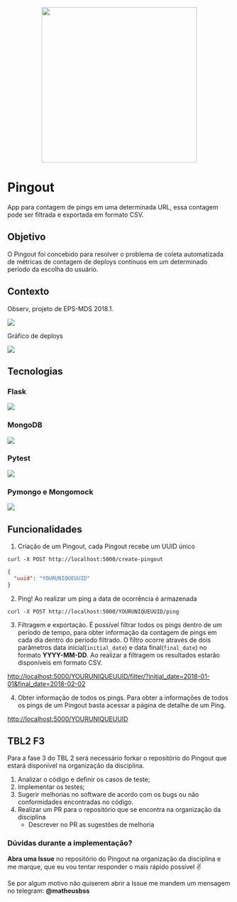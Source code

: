 <p align="center"><img src="https://user-images.githubusercontent.com/14370340/42978617-5260c1b2-8ba4-11e8-932b-89fe566cd730.png" width="350px"></p>

# Pingout 
App para contagem de pings em uma determinada URL, essa contagem pode ser filtrada e exportada em formato CSV. 

## Objetivo
O Pingout foi concebido para resolver o problema de coleta automatizada de métricas de contagem de deploys contínuos em um determinado período da escolha do usuário.

## Contexto

Observ, projeto de EPS-MDS 2018.1.

![](https://raw.githubusercontent.com/fga-eps-mds/2018.1-TropicalHazards-BI/development/docs/project_artefacts/pipeline_devops/pipeline_DevOps.png)

Gráfico de deploys

![](https://user-images.githubusercontent.com/14370340/46961019-36dd6f00-d076-11e8-8339-723b3b344eba.png)

## Tecnologias

### Flask
![](https://mherman.org/presentations/flask-kubernetes/images/flask-logo.png)

### MongoDB
![](https://zdnet3.cbsistatic.com/hub/i/r/2018/02/16/8abdb3e1-47bc-446e-9871-c4e11a46f680/resize/370xauto/8a68280fd20eebfa7789cdaa6fb5eff1/mongo-db-logo.png)

### Pytest
![](https://cdn-images-1.medium.com/max/1600/1*qmz2bNVJ64273TA4TbFxZw.png)

### Pymongo e Mongomock 
![](https://sahilsehwag.files.wordpress.com/2017/10/mongopython.png?w=300&#038;h=300&#038;crop=1)

## Funcionalidades

1. Criação de um Pingout, cada Pingout recebe um UUID único
```
curl -X POST http://localhost:5000/create-pingout 
```
```json
{
  "uuid": "YOURUNIQUEUUID"
}
```

2. Ping! Ao realizar um ping a data de ocorrência é armazenada
```
curl -X POST http://localhost:5000/YOURUNIQUEUUID/ping 
```

3. Filtragem e exportação. É possível filtrar todos os pings dentro de um período de tempo, para obter informação da contagem de pings em cada dia dentro do período filtrado. O filtro ocorre através de dois parâmetros data inicial(`initial_date`) e data final(`final_date`) no formato **YYYY-MM-DD**. Ao realizar a filtragem os resultados estarão disponíveis em formato CSV.

[http://localhost:5000/YOURUNIQUEUUID/filter/?initial_date=2018-01-01&final_date=2018-02-02]()

4. Obter informação de todos os pings. Para obter a informações de todos os pings de um Pingout basta acessar a página de detalhe de um Ping.

[http://localhost:5000/YOURUNIQUEUUID]()

## TBL2 F3

Para a fase 3 do TBL 2 será necessário forkar o repositório do Pingout que estará disponível na organização da disciplina.

1. Analizar o código e definir os casos de teste;
2. Implementar os testes;
3. Sugerir melhorias no software de acordo com os bugs ou não conformidades encontradas no código.
4. Realizar um PR para o repositório que se encontra na organização da disciplina
    - Descrever no PR as sugestões de melhoria

### Dúvidas durante a implementação?
**Abra uma Issue** no repositório do Pingout na organização da disciplina e me marque, que eu vou tentar responder o mais rápido possível :v:

Se por algum motivo não quiserem abrir a Issue me mandem um mensagem no telegram: **@matheusbss**
